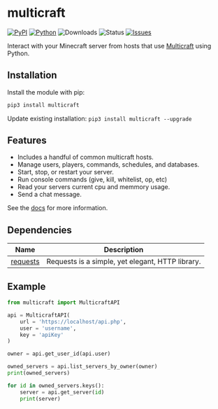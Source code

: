 # multicraft

[![PyPI](https://img.shields.io/pypi/v/multicraft)](https://pypi.org/project/multicraft/)
[![Python](https://img.shields.io/pypi/pyversions/multicraft)](https://www.python.org/downloads/)
![Downloads](https://img.shields.io/pypi/dm/multicraft)
![Status](https://img.shields.io/pypi/status/multicraft)
[![Issues](https://img.shields.io/github/issues/legopitstop/multicraft-py)](https://github.com/legopitstop/multicraft-py/issues)

Interact with your Minecraft server from hosts that use [Multicraft](https://www.multicraft.org/) using Python.

## Installation
Install the module with pip:
```bat
pip3 install multicraft
```
Update existing installation: `pip3 install multicraft --upgrade`

## Features
- Includes a handful of common multicraft hosts.
- Manage users, players, commands, schedules, and databases.
- Start, stop, or restart your server.
- Run console commands (give, kill, whitelist, op, etc)
- Read your servers current cpu and memmory usage.
- Send a chat message.

See the [docs](https://github.com/legopitstop/multicraft-py/wiki) for more information.

## Dependencies
|Name|Description|
|--|--|
|[requests](https://pypi.org/project/requests/) | Requests is a simple, yet elegant, HTTP library. |

## Example
```py
from multicraft import MulticraftAPI

api = MulticraftAPI(
    url = 'https://localhost/api.php',
    user = 'username',
    key = 'apiKey'
)

owner = api.get_user_id(api.user)

owned_servers = api.list_servers_by_owner(owner)
print(owned_servers)

for id in owned_servers.keys():
    server = api.get_server(id)
    print(server)
```